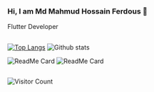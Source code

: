 ### Hi, I am Md Mahmud Hossain Ferdous 👋
Flutter Developer

##
##

[![Top Langs](https://github-readme-stats.vercel.app/api/top-langs/?username=MHFerdous&layout=compact)](https://github.com/anuraghazra/github-readme-stats) ![Github stats](https://github-readme-stats.vercel.app/api?username=MHFerdous)

![ReadMe Card](https://github-readme-stats.vercel.app/api/pin/?username=MHFerdous&repo=My_Campus_Project) ![ReadMe Card](https://github-readme-stats.vercel.app/api/pin/?username=MHFerdous&repo=Crafty_Bay_E-Commerce_Project)

##

![Visitor Count](https://profile-counter.glitch.me/{MHFerdous}/count.svg)

